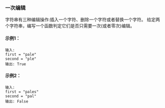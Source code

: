 ### 一次编辑

字符串有三种编辑操作:插入一个字符、删除一个字符或者替换一个字符。 给定两个字符串，编写一个函数判定它们是否只需要一次(或者零次)编辑。

#### 示例1：
```
输入: 
first = "pale"
second = "ple"
输出: True
```

#### 示例2：
```
输入: 
first = "pales"
second = "pal"
输出: False
```